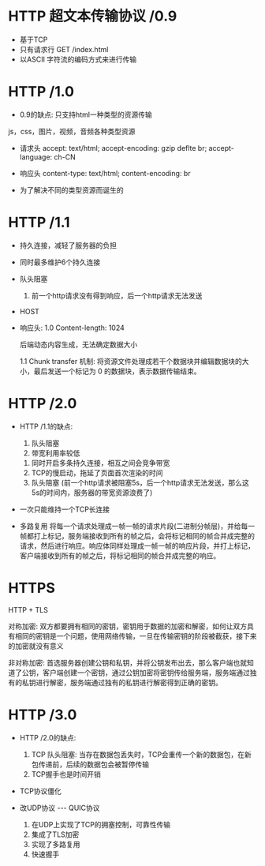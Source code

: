 # HTTP 超文本传输协议 /0.9
  - 基于TCP
  - 只有请求行  GET /index.html
  - 以ASCII 字符流的编码方式来进行传输 

# HTTP /1.0
  - 0.9的缺点: 只支持html一种类型的资源传输 

  js，css，图片，视频，音频各种类型资源

  - 请求头
    accept: text/html;
    accept-encoding: gzip deflte br;
    accept-language: ch-CN 

  - 响应头
  content-type: text/html;
  content-encoding: br 

  - 为了解决不同的类型资源而诞生的 


# HTTP /1.1
  - 持久连接，减轻了服务器的负担

  - 同时最多维护6个持久连接

  - 队头阻塞
    1. 前一个http请求没有得到响应，后一个http请求无法发送

  - HOST 

  - 响应头: 
    1.0 Content-length: 1024

    后端动态内容生成，无法确定数据大小

    1.1   Chunk transfer  机制: 将资源文件处理成若干个数据块并编辑数据块的大小，最后发送一个标记为 0 的数据块，表示数据传输结束。



# HTTP /2.0 
  - HTTP /1.1的缺点: 
    1. 队头阻塞
    2. 带宽利用率较低 
      1) 同时开启多条持久连接，相互之间会竞争带宽
      2) TCP的慢启动，拖延了页面首次渲染的时间
      3) 队头阻塞  (前一个http请求被阻塞5s，后一个http请求无法发送，那么这5s的时间内，服务器的带宽资源浪费了)

  - 一次只能维持一个TCP长连接
  
  - 多路复用 
    将每一个请求处理成一帧一帧的请求片段(二进制分帧层)，并给每一帧都打上标记，服务端接收到所有的帧之后，会将标记相同的帧合并成完整的请求，然后进行响应。响应体同样处理成一帧一帧的响应片段，并打上标记，客户端接收到所有的帧之后，将标记相同的帧合并成完整的响应。


# HTTPS 
  HTTP + TLS

  对称加密:
    双方都要拥有相同的密钥，密钥用于数据的加密和解密，如何让双方具有相同的密钥是一个问题，使用网络传输，一旦在传输密钥的阶段被截获，接下来的加密就没有意义

  非对称加密: 
    首选服务器创建公钥和私钥，并将公钥发布出去，那么客户端也就知道了公钥，客户端创建一个密钥，通过公钥加密将密钥传给服务端，服务端通过独有的私钥进行解密，服务端通过独有的私钥进行解密得到正确的密钥。 


# HTTP /3.0 
  - HTTP /2.0的缺点:
    1. TCP 队头阻塞: 当存在数据包丢失时，TCP会重传一个新的数据包，在新包传递前，后续的数据包会被暂停传输
    2. TCP握手也是时间开销 

  - TCP协议僵化 

  - 改UDP协议 --- QUIC协议
    1. 在UDP上实现了TCP的拥塞控制，可靠性传输
    2. 集成了TLS加密
    3. 实现了多路复用
    4. 快速握手

    
